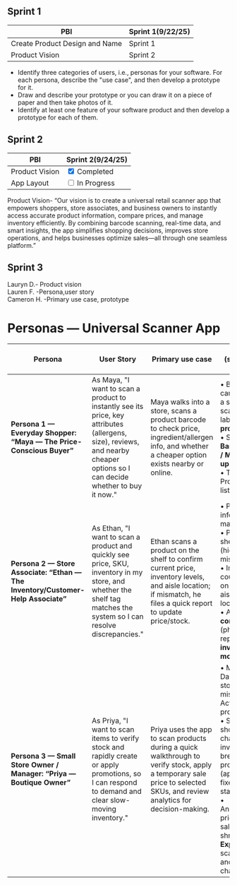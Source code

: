 ## Sprint 1


| PBI           | Sprint 1(9/22/25)   |
|---------------|----------|
| Create Product Design and Name | Sprint 1 |
| Product Vision| Sprint 2|


- Identify three categories of users, i.e., personas for your software. For each persona, describe the "use case", and then develop a prototype for it.
- Draw and describe your prototype or you can draw it on a piece of paper and then take photos of it.
- Identify at least one feature of your software product and then develop a prototype for each of them.      


## Sprint 2


| PBI            | Sprint 2(9/24/25) |
|----------------|-------------------|
| Product Vision | <input type="checkbox" checked> Completed |
| App Layout     | <input type="checkbox"> In Progress |






Product Vision-
“Our vision is to create a universal retail scanner app that empowers shoppers, store associates, and business owners to instantly access accurate product information, compare prices, and manage inventory efficiently. By combining barcode scanning, real-time data, and smart insights, the app simplifies shopping decisions, improves store operations, and helps businesses optimize sales—all through one seamless platform.”
## Sprint 3
Lauryn D.- Product vision <br>
Lauren F. -Persona,user story <br>
Cameron H. -Primary use case, prototype
# Personas — Universal Scanner App


| Persona |User Story| Primary use case | Prototype (screens & key elements) |
|---|---|---|---|
| **Persona 1 — Everyday Shopper: “Maya — The Price-Conscious Buyer”** |  As Maya, "I want to scan a product to instantly see its price, key attributes (allergens, size), reviews, and nearby cheaper options so I can decide whether to buy it now."| Maya walks into a store, scans a product barcode to check price, ingredient/allergen info, and whether a cheaper option exists nearby or online. | • Big central camera view with a single-shot scan button labeled **“Scan product”**.<br>• Small toggle: **Barcode / Image / Manual look-up**.<br>• Top-right: Profile & saved lists icon. |
| **Persona 2 — Store Associate: “Ethan — The Inventory/Customer-Help Associate”** |  As Ethan, "I want to scan a product and quickly see price, SKU, inventory in my store, and whether the shelf tag matches the system so I can resolve discrepancies."|Ethan scans a product on the shelf to confirm current price, inventory levels, and aisle location; if mismatch, he files a quick report to update price/stock. | • Product basic info (name, SKU, master UPC).<br>• POS price vs shelf-tag price (highlight mismatch).<br>• Inventory counts (on-hand, on-shelf) and aisle/bay location.<br>• Actions: **Price correction** (photo + prefilled report), **Adjust inventory**, **Order more**. |
| **Persona 3 — Small Store Owner / Manager: “Priya — Boutique Owner”** | As Priya, "I want to scan items to verify stock and rapidly create or apply promotions, so I can respond to demand and clear slow-moving inventory."| Priya uses the app to scan products during a quick walkthrough to verify stock, apply a temporary sale price to selected SKUs, and review analytics for decision-making. | • Manager Dashboard: Low stock, Price mismatches, Active promotions.<br>• Scan result shows SKU, channel prices, inventory breakdown, promo controls (apply % off or fixed price, start/end dates).<br>• Analytics/History: price history, sales velocity, shrinkage alerts, **Export CSV** for scanned items and applied changes. |

